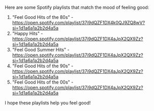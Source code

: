 Here are some Spotify playlists that match the mood of feeling good:

1. "Feel Good Hits of the 80s" - https://open.spotify.com/playlist/37i9dQZF1DX4k0QJ9ZQ8wV?si=1d1a6a1a2b2d4a5a
2. "Happy Hits" - https://open.spotify.com/playlist/37i9dQZF1DX4aJpX2QX9Zz?si=1d1a6a1a2b2d4a5a
3. "Feel Good Summer Hits" - https://open.spotify.com/playlist/37i9dQZF1DX4aJpX2QX9Zz?si=1d1a6a1a2b2d4a5a
4. "Feel Good Hits of the 90s" - https://open.spotify.com/playlist/37i9dQZF1DX4aJpX2QX9Zz?si=1d1a6a1a2b2d4a5a
5. "Feel Good Hits of the 00s" - https://open.spotify.com/playlist/37i9dQZF1DX4aJpX2QX9Zz?si=1d1a6a1a2b2d4a5a

I hope these playlists help you feel good!